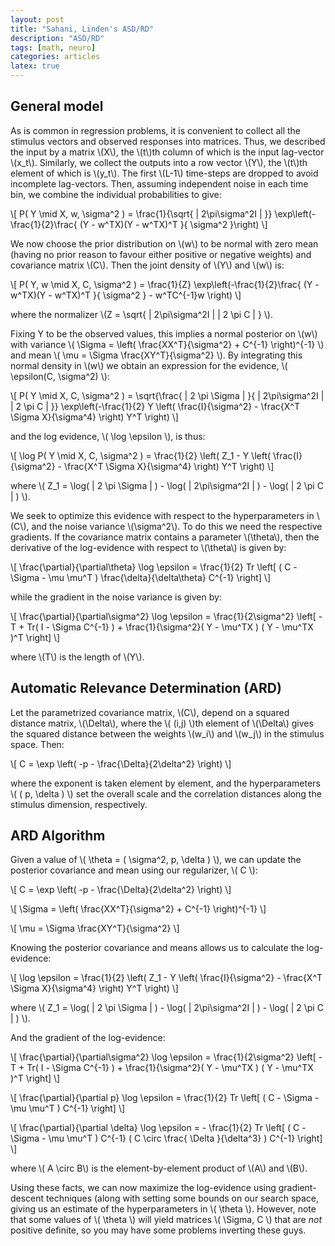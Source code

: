 ```yaml
---
layout: post
title: "Sahani, Linden's ASD/RD"
description: "ASD/RD"
tags: [math, neuro]
categories: articles
latex: true
---
```


## General model

As is common in regression problems, it is convenient to collect all the stimulus vectors and observed responses into matrices. Thus, we described the input by a matrix \\(X\\), the \\(t\\)th column of which is the input lag-vector \\(x_t\\). Similarly, we collect the outputs into a row vector \\(Y\\), the \\(t\\)th element of which is \\(y_t\\). The first \\(L-1\\) time-steps are dropped to avoid incomplete lag-vectors. Then, assuming independent noise in each time bin, we combine the individual probabilities to give:

\\[ P( Y \mid X, w, \sigma^2 ) = \frac{1}{\sqrt{ \| 2\pi\sigma^2I \| }} \exp\left(-\frac{1}{2}\frac{ (Y - w^TX)(Y - w^TX)^T }{ \sigma^2 }\right) \\]

We now choose the prior distribution on \\(w\\) to be normal with zero mean (having no prior reason to favour either positive or negative weights) and covariance matrix \\(C\\). Then the joint density of \\(Y\\) and \\(w\\) is:

\\[ P( Y, w \mid X, C, \sigma^2 ) = \frac{1}{Z} \exp\left(-\frac{1}{2}\frac{ (Y - w^TX)(Y - w^TX)^T }{ \sigma^2 } - w^TC^{-1}w \right) \\]

where the normalizer \\(Z = \sqrt{ \| 2\pi\sigma^2I \| \| 2 \pi C \| } \\).

Fixing Y to be the observed values, this implies a normal posterior on \\(w\\) with variance \\( \Sigma = \left( \frac{XX^T}{\sigma^2} + C^{-1} \right)^{-1} \\) and mean \\( \mu = \Sigma \frac{XY^T}{\sigma^2} \\). By integrating this normal density in \\(w\\) we obtain an expression for the evidence, \\( \epsilon(C, \sigma^2) \\):

\\[ P( Y \mid X, C, \sigma^2 ) = \sqrt{\frac{ \| 2 \pi \Sigma \| }{ \| 2\pi\sigma^2I \| \| 2 \pi C \| }} \exp\left(-\frac{1}{2} Y \left( \frac{I}{\sigma^2} - \frac{X^T \Sigma X}{\sigma^4} \right) Y^T \right) \\]

and the log evidence, \\( \log \epsilon \\), is thus:

\\[ \log P( Y \mid X, C, \sigma^2 ) = \frac{1}{2} \left( Z_1 - Y \left( \frac{I}{\sigma^2} - \frac{X^T \Sigma X}{\sigma^4} \right) Y^T \right) \\]

where \\( Z_1 = \log( \| 2 \pi \Sigma \| ) - \log( \| 2\pi\sigma^2I \| ) - \log( \| 2 \pi C \| ) \\).

We seek to optimize this evidence with respect to the hyperparameters in \\(C\\), and the noise variance \\(\sigma^2\\). To do this we need the respective gradients. If the covariance matrix contains a parameter \\(\theta\\), then the derivative of the log-evidence with respect to \\(\theta\\) is given by:

\\[ \frac{\partial}{\partial\theta} \log \epsilon  = \frac{1}{2} Tr \left[ \( C - \Sigma - \mu \mu^T \) \frac{\delta}{\delta\theta} C^{-1} \right] \\]

while the gradient in the noise variance is given by:

\\[ \frac{\partial}{\partial\sigma^2} \log \epsilon  = \frac{1}{2\sigma^2} \left[ -T + Tr\( I - \Sigma C^{-1} \) + \frac{1}{\sigma^2}\( Y - \mu^TX \) \( Y - \mu^TX \)^T \right] \\]

where \\(T\\) is the length of \\(Y\\).

## Automatic Relevance Determination (ARD)

Let the parametrized covariance matrix, \\(C\\), depend on a squared distance matrix, \\(\Delta\\), where the \\( (i,j) \\)th element of \\(\Delta\\) gives the squared distance between the weights \\(w_i\\) and \\(w_j\\) in the stimulus space. Then:

\\[ C = \exp \left( -p - \frac{\Delta}{2\delta^2} \right) \\]

where the exponent is taken element by element, and the hyperparameters \\( \( p, \delta \) \\) set the overall scale and the correlation distances along the stimulus dimension, respectively.

## ARD Algorithm

Given a value of \\( \theta = \( \sigma^2, p, \delta \) \\), we can update the posterior covariance and mean using our regularizer, \\( C \\):

\\[ C = \exp \left( -p - \frac{\Delta}{2\delta^2} \right) \\]

\\[ \Sigma = \left( \frac{XX^T}{\sigma^2} + C^{-1} \right)^{-1} \\]

\\[ \mu = \Sigma \frac{XY^T}{\sigma^2} \\]

Knowing the posterior covariance and means allows us to calculate the log-evidence:

\\[ \log \epsilon = \frac{1}{2} \left( Z_1 - Y \left( \frac{I}{\sigma^2} - \frac{X^T \Sigma X}{\sigma^4} \right) Y^T \right) \\]

where \\( Z_1 = \log( \| 2 \pi \Sigma \| ) - \log( \| 2\pi\sigma^2I \| ) - \log( \| 2 \pi C \| ) \\).

And the gradient of the log-evidence:

\\[ \frac{\partial}{\partial\sigma^2} \log \epsilon  = \frac{1}{2\sigma^2} \left[ -T + Tr\( I - \Sigma C^{-1} \) + \frac{1}{\sigma^2}\( Y - \mu^TX \) \( Y - \mu^TX \)^T \right] \\]

\\[ \frac{\partial}{\partial p} \log \epsilon  = \frac{1}{2} Tr \left[ \( C - \Sigma - \mu \mu^T \) C^{-1} \right] \\]

\\[ \frac{\partial}{\partial \delta} \log \epsilon  = - \frac{1}{2} Tr \left[ \( C - \Sigma - \mu \mu^T \) C^{-1} \( C \circ \frac{ \Delta }{\delta^3} \) C^{-1} \right] \\]

where \\( A \circ B\\) is the element-by-element product of \\(A\\) and \\(B\\).

Using these facts, we can now maximize the log-evidence using gradient-descent techniques (along with setting some bounds on our search space, giving us an estimate of the hyperparameters in \\( \theta \\). However, note that some values of \\( \theta \\) will yield matrices \\( \Sigma, C \\) that are _not_ positive definite, so you may have some problems inverting these guys.

